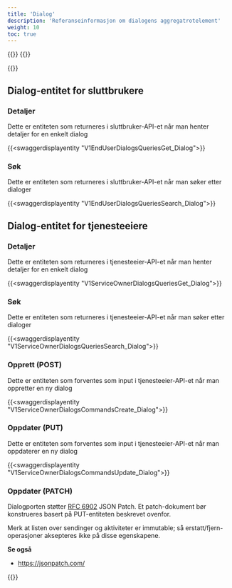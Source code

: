 ```yaml
---
title: 'Dialog'
description: 'Referanseinformasjon om dialogens aggregatrotelement'
weight: 10
toc: true
---
```


{{<dialogportenswaggerselector>}}
{{<swaggerload>}}

{{<notyetwritten>}}

## Dialog-entitet for sluttbrukere

### Detaljer

Dette er entiteten som returneres i sluttbruker-API-et når man henter detaljer for en enkelt dialog

{{<swaggerdisplayentity "V1EndUserDialogsQueriesGet_Dialog">}}

### Søk

Dette er entiteten som returneres i sluttbruker-API-et når man søker etter dialoger

{{<swaggerdisplayentity "V1EndUserDialogsQueriesSearch_Dialog">}}

## Dialog-entitet for tjenesteeiere

### Detaljer

Dette er entiteten som returneres i tjenesteeier-API-et når man henter detaljer for en enkelt dialog

{{<swaggerdisplayentity "V1ServiceOwnerDialogsQueriesGet_Dialog">}}

### Søk

Dette er entiteten som returneres i tjenesteeier-API-et når man søker etter dialoger

{{<swaggerdisplayentity "V1ServiceOwnerDialogsQueriesSearch_Dialog">}}

### Opprett (POST)

Dette er entiteten som forventes som input i tjenesteeier-API-et når man oppretter en ny dialog

{{<swaggerdisplayentity "V1ServiceOwnerDialogsCommandsCreate_Dialog">}}

### Oppdater (PUT)

Dette er entiteten som forventes som input i tjenesteeier-API-et når man oppdaterer en ny dialog

{{<swaggerdisplayentity "V1ServiceOwnerDialogsCommandsUpdate_Dialog">}}

### Oppdater (PATCH)

Dialogporten støtter [RFC 6902](https://datatracker.ietf.org/doc/html/rfc6902/) JSON Patch. Et patch-dokument bør konstrueres basert på PUT-entiteten beskrevet ovenfor.

Merk at listen over sendinger og aktiviteter er immutable; så erstatt/fjern-operasjoner aksepteres ikke på disse egenskapene.

**Se også**
* https://jsonpatch.com/

{{<children />}}
